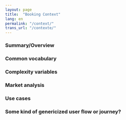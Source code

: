 ```yaml
---
layout: page
title:  "Booking Context"
lang: en
permalink: "/context/"
trans_url: "/contexte/"
---
```


### Summary/Overview

### Common vocabulary

### Complexity variables

### Market analysis

### Use cases

### Some kind of genericized user flow or journey?
